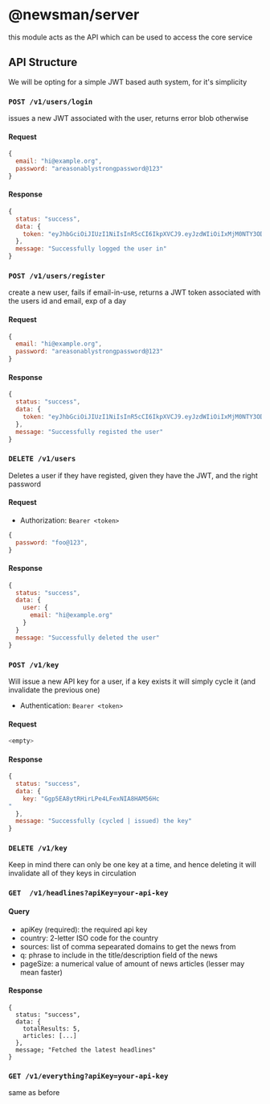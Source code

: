 # @newsman/server

this module acts as the API which can be used to access the core service

## API Structure

We will be opting for a simple JWT based auth system, for it's simplicity 

### `POST /v1/users/login` 

issues a new JWT associated with the user, returns error blob otherwise

#### Request

```js
{
  email: "hi@example.org",
  password: "areasonablystrongpassword@123"
}
```

#### Response 

```js
{
  status: "success",
  data: {
    token: "eyJhbGciOiJIUzI1NiIsInR5cCI6IkpXVCJ9.eyJzdWIiOiIxMjM0NTY3ODkwIiwibmFtZSI6IkpvaG4gRG9lIiwiaWF0IjoxNTE2MjM5MDIyfQ.SflKxwRJSMeKKF2QT4fwpMeJf36POk6yJV_adQssw5c"
  },
  message: "Successfully logged the user in"
}
```

### `POST /v1/users/register` 

create a new user, fails if email-in-use, returns a JWT token associated with the users id and email, exp of a day

#### Request

```js
{
  email: "hi@example.org",
  password: "areasonablystrongpassword@123"
}
```

#### Response 

```js
{
  status: "success",
  data: {
    token: "eyJhbGciOiJIUzI1NiIsInR5cCI6IkpXVCJ9.eyJzdWIiOiIxMjM0NTY3ODkwIiwibmFtZSI6IkpvaG4gRG9lIiwiaWF0IjoxNTE2MjM5MDIyfQ.SflKxwRJSMeKKF2QT4fwpMeJf36POk6yJV_adQssw5c"
  },
  message: "Successfully registed the user"
}
```

### `DELETE /v1/users`

Deletes a user if they have registed, given they have the JWT, and the right password

#### Request

- Authorization: `Bearer <token>`

```js
{
  password: "foo@123",
}
```

#### Response

```js
{
  status: "success",
  data: {
    user: {
      email: "hi@example.org"
    }
  }
  message: "Successfully deleted the user"
}
```


### `POST /v1/key`

Will issue a new API key for a user, if a key exists it will simply cycle it (and invalidate the previous one)

- Authentication: `Bearer <token>`

#### Request

```js
<empty>
```

#### Response 

```js
{
  status: "success",
  data: {
    key: "Ggp5EA8ytRHirLPe4LFexNIA8HAM56Hc
"
  },
  message: "Successfully (cycled | issued) the key"
}
```

### `DELETE /v1/key`

Keep in mind there can only be one key at a time, and hence deleting it will invalidate all of they keys in circulation


### `GET  /v1/headlines?apiKey=your-api-key `

#### Query 

- apiKey (required): the required api key 
- country: 2-letter ISO code for the country
- sources: list of comma sepearated domains to get the news from 
- q: phrase to include in the title/description field of the news 
- pageSize: a numerical value of amount of news articles (lesser may mean faster)

#### Response

```
{
  status: "success",
  data: {
    totalResults: 5,
    articles: [...]
  },
  message; "Fetched the latest headlines"
}
```



### `GET /v1/everything?apiKey=your-api-key `

same as before
